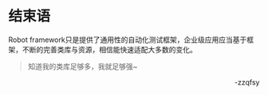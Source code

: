 # 结束语

Robot framework只是提供了通用性的自动化测试框架，企业级应用应当基于框架，不断的完善类库与资源，相信能快速适配大多数的变化。

> 知道我的类库足够多，我就足够强~
<p align="right">-zzqfsy</p>
